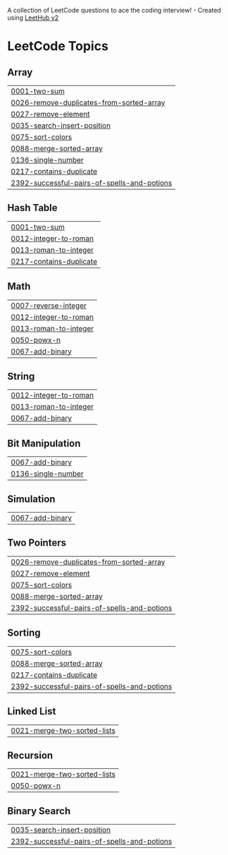A collection of LeetCode questions to ace the coding interview! - Created using [LeetHub v2](https://github.com/arunbhardwaj/LeetHub-2.0)
<!---LeetCode Topics Start-->
# LeetCode Topics
## Array
|  |
| ------- |
| [0001-two-sum](https://github.com/ElsaPestana-123/LeetCode-Ejercicios/tree/master/0001-two-sum) |
| [0026-remove-duplicates-from-sorted-array](https://github.com/ElsaPestana-123/LeetCode-Ejercicios/tree/master/0026-remove-duplicates-from-sorted-array) |
| [0027-remove-element](https://github.com/ElsaPestana-123/LeetCode-Ejercicios/tree/master/0027-remove-element) |
| [0035-search-insert-position](https://github.com/ElsaPestana-123/LeetCode-Ejercicios/tree/master/0035-search-insert-position) |
| [0075-sort-colors](https://github.com/ElsaPestana-123/LeetCode-Ejercicios/tree/master/0075-sort-colors) |
| [0088-merge-sorted-array](https://github.com/ElsaPestana-123/LeetCode-Ejercicios/tree/master/0088-merge-sorted-array) |
| [0136-single-number](https://github.com/ElsaPestana-123/LeetCode-Ejercicios/tree/master/0136-single-number) |
| [0217-contains-duplicate](https://github.com/ElsaPestana-123/LeetCode-Ejercicios/tree/master/0217-contains-duplicate) |
| [2392-successful-pairs-of-spells-and-potions](https://github.com/ElsaPestana-123/LeetCode-Ejercicios/tree/master/2392-successful-pairs-of-spells-and-potions) |
## Hash Table
|  |
| ------- |
| [0001-two-sum](https://github.com/ElsaPestana-123/LeetCode-Ejercicios/tree/master/0001-two-sum) |
| [0012-integer-to-roman](https://github.com/ElsaPestana-123/LeetCode-Ejercicios/tree/master/0012-integer-to-roman) |
| [0013-roman-to-integer](https://github.com/ElsaPestana-123/LeetCode-Ejercicios/tree/master/0013-roman-to-integer) |
| [0217-contains-duplicate](https://github.com/ElsaPestana-123/LeetCode-Ejercicios/tree/master/0217-contains-duplicate) |
## Math
|  |
| ------- |
| [0007-reverse-integer](https://github.com/ElsaPestana-123/LeetCode-Ejercicios/tree/master/0007-reverse-integer) |
| [0012-integer-to-roman](https://github.com/ElsaPestana-123/LeetCode-Ejercicios/tree/master/0012-integer-to-roman) |
| [0013-roman-to-integer](https://github.com/ElsaPestana-123/LeetCode-Ejercicios/tree/master/0013-roman-to-integer) |
| [0050-powx-n](https://github.com/ElsaPestana-123/LeetCode-Ejercicios/tree/master/0050-powx-n) |
| [0067-add-binary](https://github.com/ElsaPestana-123/LeetCode-Ejercicios/tree/master/0067-add-binary) |
## String
|  |
| ------- |
| [0012-integer-to-roman](https://github.com/ElsaPestana-123/LeetCode-Ejercicios/tree/master/0012-integer-to-roman) |
| [0013-roman-to-integer](https://github.com/ElsaPestana-123/LeetCode-Ejercicios/tree/master/0013-roman-to-integer) |
| [0067-add-binary](https://github.com/ElsaPestana-123/LeetCode-Ejercicios/tree/master/0067-add-binary) |
## Bit Manipulation
|  |
| ------- |
| [0067-add-binary](https://github.com/ElsaPestana-123/LeetCode-Ejercicios/tree/master/0067-add-binary) |
| [0136-single-number](https://github.com/ElsaPestana-123/LeetCode-Ejercicios/tree/master/0136-single-number) |
## Simulation
|  |
| ------- |
| [0067-add-binary](https://github.com/ElsaPestana-123/LeetCode-Ejercicios/tree/master/0067-add-binary) |
## Two Pointers
|  |
| ------- |
| [0026-remove-duplicates-from-sorted-array](https://github.com/ElsaPestana-123/LeetCode-Ejercicios/tree/master/0026-remove-duplicates-from-sorted-array) |
| [0027-remove-element](https://github.com/ElsaPestana-123/LeetCode-Ejercicios/tree/master/0027-remove-element) |
| [0075-sort-colors](https://github.com/ElsaPestana-123/LeetCode-Ejercicios/tree/master/0075-sort-colors) |
| [0088-merge-sorted-array](https://github.com/ElsaPestana-123/LeetCode-Ejercicios/tree/master/0088-merge-sorted-array) |
| [2392-successful-pairs-of-spells-and-potions](https://github.com/ElsaPestana-123/LeetCode-Ejercicios/tree/master/2392-successful-pairs-of-spells-and-potions) |
## Sorting
|  |
| ------- |
| [0075-sort-colors](https://github.com/ElsaPestana-123/LeetCode-Ejercicios/tree/master/0075-sort-colors) |
| [0088-merge-sorted-array](https://github.com/ElsaPestana-123/LeetCode-Ejercicios/tree/master/0088-merge-sorted-array) |
| [0217-contains-duplicate](https://github.com/ElsaPestana-123/LeetCode-Ejercicios/tree/master/0217-contains-duplicate) |
| [2392-successful-pairs-of-spells-and-potions](https://github.com/ElsaPestana-123/LeetCode-Ejercicios/tree/master/2392-successful-pairs-of-spells-and-potions) |
## Linked List
|  |
| ------- |
| [0021-merge-two-sorted-lists](https://github.com/ElsaPestana-123/LeetCode-Ejercicios/tree/master/0021-merge-two-sorted-lists) |
## Recursion
|  |
| ------- |
| [0021-merge-two-sorted-lists](https://github.com/ElsaPestana-123/LeetCode-Ejercicios/tree/master/0021-merge-two-sorted-lists) |
| [0050-powx-n](https://github.com/ElsaPestana-123/LeetCode-Ejercicios/tree/master/0050-powx-n) |
## Binary Search
|  |
| ------- |
| [0035-search-insert-position](https://github.com/ElsaPestana-123/LeetCode-Ejercicios/tree/master/0035-search-insert-position) |
| [2392-successful-pairs-of-spells-and-potions](https://github.com/ElsaPestana-123/LeetCode-Ejercicios/tree/master/2392-successful-pairs-of-spells-and-potions) |
<!---LeetCode Topics End-->